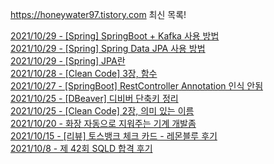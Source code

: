 https://honeywater97.tistory.com 최신 목록! 

[2021/10/29 - [Spring] SpringBoot + Kafka 사용 방법](https://honeywater97.tistory.com/217) <br>
[2021/10/29 - [Spring] Spring Data JPA 사용 방법](https://honeywater97.tistory.com/216) <br>
[2021/10/29 - [Spring] JPA란](https://honeywater97.tistory.com/215) <br>
[2021/10/28 - [Clean Code] 3장, 함수](https://honeywater97.tistory.com/214) <br>
[2021/10/27 - [SpringBoot] RestController Annotation 인식 안됨](https://honeywater97.tistory.com/213) <br>
[2021/10/25 - [DBeaver] 디비버 단축키 정리](https://honeywater97.tistory.com/212) <br>
[2021/10/25 - [Clean Code] 2장, 의미 있는 이름](https://honeywater97.tistory.com/211) <br>
[2021/10/20 - 화장 자동으로 지워주는 기계 개발좀](https://honeywater97.tistory.com/210) <br>
[2021/10/15 - [리뷰] 토스뱅크 체크 카드 - 레몬블루 후기](https://honeywater97.tistory.com/209) <br>
[2021/10/8 - 제 42회 SQLD 합격 후기](https://honeywater97.tistory.com/208) <br>
